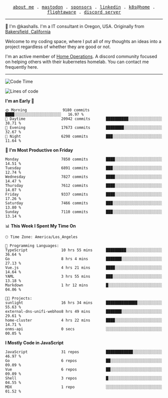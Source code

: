 <p align="center">
  <samp>
    <a href="https://jordanjones.org/">about me</a> .
    <a rel="me" href="https://mastodon.social/@kashall">mastodon</a> .
    <a href="https://github.com/sponsors/kashalls">sponsors</a> .
    <a href="https://linkedin.com/in/jordpjones">linkedin</a> .
    <a href="https://github.com/kashalls/home-cluster">k8s@home</a> .
    <a href="https://flightaware.com/adsb/stats/user/kashalls">flightaware</a> .
    <a href="https://discord.gg/V2WrCfqba9">discord server</a>
  </samp>
</p>

----------------------------------------------------------------

:wave: I'm @kashalls. I'm a IT consultant in Oregon, USA. Originally from [Bakersfield, California](https://maps.app.goo.gl/QQMtywTWghpXB6Tu6)

Welcome to my coding space, where I put all of my thoughts an ideas into a project regardless of whether they are good or not.

I'm an active member of [Home Operations](https://discord.gg/home-operations). A discord community focused on helping others with their kubernetes homelab. You can contact me frequently here.

----------------------------------------------------------------
<!--START_SECTION:waka-->
![Code Time](http://img.shields.io/badge/Code%20Time-1%2C994%20hrs%2039%20mins-blue)

![Lines of code](https://img.shields.io/badge/From%20Hello%20World%20I%27ve%20Written-10.6%20million%20lines%20of%20code-blue)

**I'm an Early 🐤** 

```text
🌞 Morning                9180 commits        ████░░░░░░░░░░░░░░░░░░░░░   16.97 % 
🌆 Daytime                20942 commits       ██████████░░░░░░░░░░░░░░░   38.71 % 
🌃 Evening                17673 commits       ████████░░░░░░░░░░░░░░░░░   32.67 % 
🌙 Night                  6298 commits        ███░░░░░░░░░░░░░░░░░░░░░░   11.64 % 
```
📅 **I'm Most Productive on Friday** 

```text
Monday                   7850 commits        ████░░░░░░░░░░░░░░░░░░░░░   14.51 % 
Tuesday                  6891 commits        ███░░░░░░░░░░░░░░░░░░░░░░   12.74 % 
Wednesday                7827 commits        ████░░░░░░░░░░░░░░░░░░░░░   14.47 % 
Thursday                 7612 commits        ████░░░░░░░░░░░░░░░░░░░░░   14.07 % 
Friday                   9337 commits        ████░░░░░░░░░░░░░░░░░░░░░   17.26 % 
Saturday                 7466 commits        ███░░░░░░░░░░░░░░░░░░░░░░   13.80 % 
Sunday                   7110 commits        ███░░░░░░░░░░░░░░░░░░░░░░   13.14 % 
```


📊 **This Week I Spent My Time On** 

```text
🕑︎ Time Zone: America/Los_Angeles

💬 Programming Languages: 
TypeScript               10 hrs 55 mins      █████████░░░░░░░░░░░░░░░░   36.64 % 
Go                       8 hrs 4 mins        ███████░░░░░░░░░░░░░░░░░░   27.13 % 
Vue.js                   4 hrs 21 mins       ████░░░░░░░░░░░░░░░░░░░░░   14.64 % 
YAML                     3 hrs 55 mins       ███░░░░░░░░░░░░░░░░░░░░░░   13.18 % 
Markdown                 1 hr 12 mins        █░░░░░░░░░░░░░░░░░░░░░░░░   04.06 % 

🐱‍💻 Projects: 
sunlight                 16 hrs 34 mins      ██████████████░░░░░░░░░░░   55.63 % 
external-dns-unifi-webhoo8 hrs 49 mins       ███████░░░░░░░░░░░░░░░░░░   29.61 % 
home-cluster             4 hrs 22 mins       ████░░░░░░░░░░░░░░░░░░░░░   14.71 % 
onms-api                 0 secs              ░░░░░░░░░░░░░░░░░░░░░░░░░   00.05 % 
```

**I Mostly Code in JavaScript** 

```text
JavaScript               31 repos            ████████████░░░░░░░░░░░░░   46.97 % 
Go                       6 repos             ██░░░░░░░░░░░░░░░░░░░░░░░   09.09 % 
Vue                      6 repos             ██░░░░░░░░░░░░░░░░░░░░░░░   09.09 % 
Shell                    3 repos             █░░░░░░░░░░░░░░░░░░░░░░░░   04.55 % 
MDX                      1 repo              ░░░░░░░░░░░░░░░░░░░░░░░░░   01.52 % 
```




<!--END_SECTION:waka-->